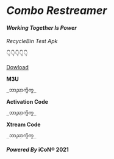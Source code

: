 # **_Combo Restreamer_**
#### _Working Together Is Power_
 
*RecycleBin Test Apk*

👇👇👇👇👇

[Dowload](https://bit.ly/39sg5bk)


**M3U** 
```markdown
_ဘာညာကွိကွ_
```

**Activation Code**
```markdown
_ဘာညာကွိကွ_
```

**Xtream Code**
```markdown
_ဘာညာကွိကွ_
```

#### _Powered By_ iCoN® 2021

